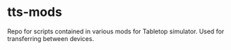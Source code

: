 # tts-mods
Repo for scripts contained in various mods for Tabletop simulator. Used for transferring between devices.
